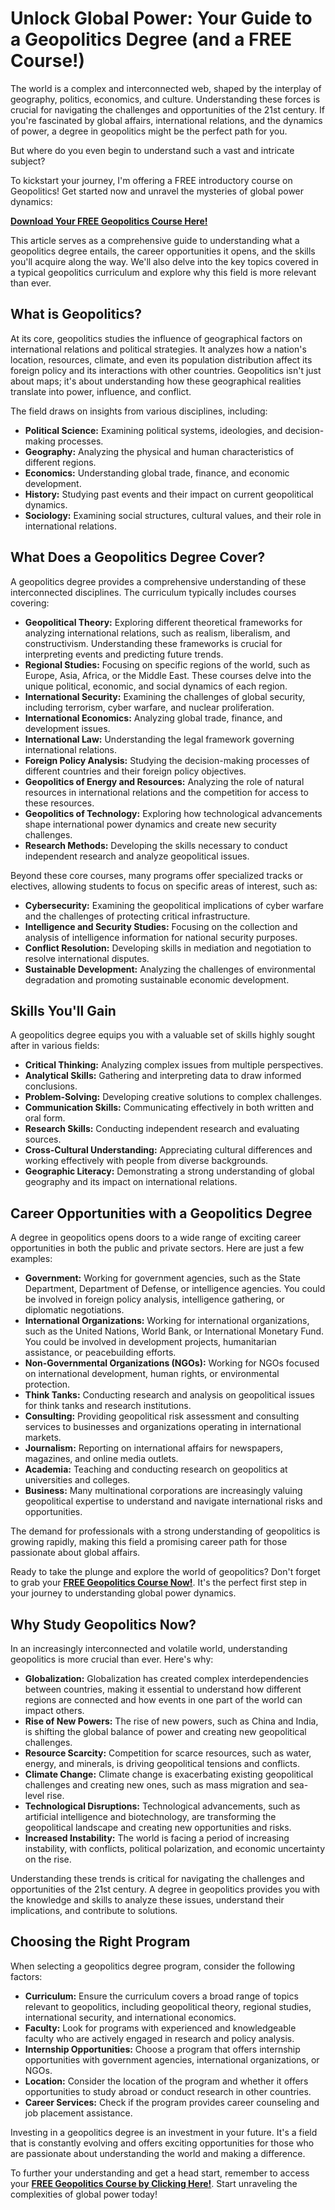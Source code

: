 # Unlock Global Power: Your Guide to a Geopolitics Degree (and a FREE Course!)

The world is a complex and interconnected web, shaped by the interplay of geography, politics, economics, and culture. Understanding these forces is crucial for navigating the challenges and opportunities of the 21st century. If you're fascinated by global affairs, international relations, and the dynamics of power, a degree in geopolitics might be the perfect path for you.

But where do you even begin to understand such a vast and intricate subject?

To kickstart your journey, I'm offering a FREE introductory course on Geopolitics! Get started now and unravel the mysteries of global power dynamics:

**[Download Your FREE Geopolitics Course Here!](https://udemywork.com/geopolitics-degree)**

This article serves as a comprehensive guide to understanding what a geopolitics degree entails, the career opportunities it opens, and the skills you'll acquire along the way. We'll also delve into the key topics covered in a typical geopolitics curriculum and explore why this field is more relevant than ever.

## What is Geopolitics?

At its core, geopolitics studies the influence of geographical factors on international relations and political strategies. It analyzes how a nation's location, resources, climate, and even its population distribution affect its foreign policy and its interactions with other countries. Geopolitics isn't just about maps; it's about understanding how these geographical realities translate into power, influence, and conflict.

The field draws on insights from various disciplines, including:

*   **Political Science:** Examining political systems, ideologies, and decision-making processes.
*   **Geography:** Analyzing the physical and human characteristics of different regions.
*   **Economics:** Understanding global trade, finance, and economic development.
*   **History:** Studying past events and their impact on current geopolitical dynamics.
*   **Sociology:** Examining social structures, cultural values, and their role in international relations.

## What Does a Geopolitics Degree Cover?

A geopolitics degree provides a comprehensive understanding of these interconnected disciplines. The curriculum typically includes courses covering:

*   **Geopolitical Theory:** Exploring different theoretical frameworks for analyzing international relations, such as realism, liberalism, and constructivism. Understanding these frameworks is crucial for interpreting events and predicting future trends.
*   **Regional Studies:** Focusing on specific regions of the world, such as Europe, Asia, Africa, or the Middle East. These courses delve into the unique political, economic, and social dynamics of each region.
*   **International Security:** Examining the challenges of global security, including terrorism, cyber warfare, and nuclear proliferation.
*   **International Economics:** Analyzing global trade, finance, and development issues.
*   **International Law:** Understanding the legal framework governing international relations.
*   **Foreign Policy Analysis:** Studying the decision-making processes of different countries and their foreign policy objectives.
*   **Geopolitics of Energy and Resources:** Analyzing the role of natural resources in international relations and the competition for access to these resources.
*   **Geopolitics of Technology:** Exploring how technological advancements shape international power dynamics and create new security challenges.
*   **Research Methods:** Developing the skills necessary to conduct independent research and analyze geopolitical issues.

Beyond these core courses, many programs offer specialized tracks or electives, allowing students to focus on specific areas of interest, such as:

*   **Cybersecurity:** Examining the geopolitical implications of cyber warfare and the challenges of protecting critical infrastructure.
*   **Intelligence and Security Studies:** Focusing on the collection and analysis of intelligence information for national security purposes.
*   **Conflict Resolution:** Developing skills in mediation and negotiation to resolve international disputes.
*   **Sustainable Development:** Analyzing the challenges of environmental degradation and promoting sustainable economic development.

## Skills You'll Gain

A geopolitics degree equips you with a valuable set of skills highly sought after in various fields:

*   **Critical Thinking:** Analyzing complex issues from multiple perspectives.
*   **Analytical Skills:** Gathering and interpreting data to draw informed conclusions.
*   **Problem-Solving:** Developing creative solutions to complex challenges.
*   **Communication Skills:** Communicating effectively in both written and oral form.
*   **Research Skills:** Conducting independent research and evaluating sources.
*   **Cross-Cultural Understanding:** Appreciating cultural differences and working effectively with people from diverse backgrounds.
*   **Geographic Literacy:** Demonstrating a strong understanding of global geography and its impact on international relations.

## Career Opportunities with a Geopolitics Degree

A degree in geopolitics opens doors to a wide range of exciting career opportunities in both the public and private sectors. Here are just a few examples:

*   **Government:** Working for government agencies, such as the State Department, Department of Defense, or intelligence agencies. You could be involved in foreign policy analysis, intelligence gathering, or diplomatic negotiations.
*   **International Organizations:** Working for international organizations, such as the United Nations, World Bank, or International Monetary Fund. You could be involved in development projects, humanitarian assistance, or peacebuilding efforts.
*   **Non-Governmental Organizations (NGOs):** Working for NGOs focused on international development, human rights, or environmental protection.
*   **Think Tanks:** Conducting research and analysis on geopolitical issues for think tanks and research institutions.
*   **Consulting:** Providing geopolitical risk assessment and consulting services to businesses and organizations operating in international markets.
*   **Journalism:** Reporting on international affairs for newspapers, magazines, and online media outlets.
*   **Academia:** Teaching and conducting research on geopolitics at universities and colleges.
*   **Business:** Many multinational corporations are increasingly valuing geopolitical expertise to understand and navigate international risks and opportunities.

The demand for professionals with a strong understanding of geopolitics is growing rapidly, making this field a promising career path for those passionate about global affairs.

Ready to take the plunge and explore the world of geopolitics? Don't forget to grab your **[FREE Geopolitics Course Now!](https://udemywork.com/geopolitics-degree)**. It's the perfect first step in your journey to understanding global power dynamics.

## Why Study Geopolitics Now?

In an increasingly interconnected and volatile world, understanding geopolitics is more crucial than ever. Here's why:

*   **Globalization:** Globalization has created complex interdependencies between countries, making it essential to understand how different regions are connected and how events in one part of the world can impact others.
*   **Rise of New Powers:** The rise of new powers, such as China and India, is shifting the global balance of power and creating new geopolitical challenges.
*   **Resource Scarcity:** Competition for scarce resources, such as water, energy, and minerals, is driving geopolitical tensions and conflicts.
*   **Climate Change:** Climate change is exacerbating existing geopolitical challenges and creating new ones, such as mass migration and sea-level rise.
*   **Technological Disruptions:** Technological advancements, such as artificial intelligence and biotechnology, are transforming the geopolitical landscape and creating new opportunities and risks.
*   **Increased Instability:** The world is facing a period of increasing instability, with conflicts, political polarization, and economic uncertainty on the rise.

Understanding these trends is critical for navigating the challenges and opportunities of the 21st century. A degree in geopolitics provides you with the knowledge and skills to analyze these issues, understand their implications, and contribute to solutions.

## Choosing the Right Program

When selecting a geopolitics degree program, consider the following factors:

*   **Curriculum:** Ensure the curriculum covers a broad range of topics relevant to geopolitics, including geopolitical theory, regional studies, international security, and international economics.
*   **Faculty:** Look for programs with experienced and knowledgeable faculty who are actively engaged in research and policy analysis.
*   **Internship Opportunities:** Choose a program that offers internship opportunities with government agencies, international organizations, or NGOs.
*   **Location:** Consider the location of the program and whether it offers opportunities to study abroad or conduct research in other countries.
*   **Career Services:** Check if the program provides career counseling and job placement assistance.

Investing in a geopolitics degree is an investment in your future. It's a field that is constantly evolving and offers exciting opportunities for those who are passionate about understanding the world and making a difference.

To further your understanding and get a head start, remember to access your **[FREE Geopolitics Course by Clicking Here!](https://udemywork.com/geopolitics-degree)**. Start unraveling the complexities of global power today!
